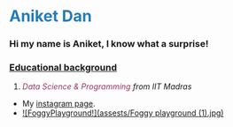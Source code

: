 # <font color="#267cb9">Aniket Dan</font>
### Hi my name is Aniket, I know what a surprise!

### <ins>Educational background</ins>
1. <em><font color="#993366
  ">Data Science & Programming</font> from IIT Madras</em>







- My [instagram page](https://www.instagram.com/annoyniket).
- [![FoggyPlayground!](assests/Foggy playground (1).jpg)](https://www.instagram.com/p/CJfeOhrHZxl/)

<html>  
<head>
<style>
body {
  background-image: url(https://images.unsplash.com/photo-1547623641-d2c56c03e2a7?ixlib=rb-1.2.1&ixid=MnwxMjA3fDB8MHxwaG90by1wYWdlfHx8fGVufDB8fHx8&auto=format&fit=crop&w=1887&q=80);
);
  background-repeat: no-repeat;
}
</style>
</head>
<body>


